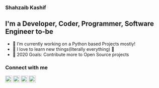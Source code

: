 ### Shahzaib Kashif

## I'm a Developer, Coder, Programmer, Software Engineer to-be
- 🔭 I’m currently working on a Python based Projects mostly!
- 🌱 I love to learn new things(literally everything) 🤣
- 🥅 2020 Goals: Contribute more to Open Source projects

### Connect with me
[<img align="left" alt="codeSTACKr | Twitter" width="22px" src="https://cdn.jsdelivr.net/npm/simple-icons@v3/icons/twitter.svg" />][twitter]
[<img align="left" alt="codeSTACKr | LinkedIn" width="22px" src="https://cdn.jsdelivr.net/npm/simple-icons@v3/icons/linkedin.svg" />][linkedin]
[<img align="left" alt="codeSTACKr | Instagram" width="22px" src="https://cdn.jsdelivr.net/npm/simple-icons@v3/icons/instagram.svg" />][instagram]
[<img align="left" alt="codeSTACKr | Facebook" width="22px" src="https://cdn.jsdelivr.net/npm/simple-icons@v3/icons/facebook.svg" />][facebook]


[twitter]: https://twitter.com/shahzaib_kash
[instagram]: https://instagram.com/_shahzaib.k/
[linkedin]: https://linkedin.com/
[facebook]: https://facebook.com/